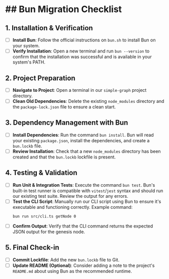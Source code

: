 # \#\# Bun Migration Checklist

## 1\. Installation & Verification

- [ ] **Install Bun**: Follow the official instructions on `bun.sh` to install Bun on your system.
- [ ] **Verify Installation**: Open a new terminal and run `bun --version` to confirm that the installation was successful and is available in your system's PATH.

## 2\. Project Preparation

- [ ] **Navigate to Project**: Open a terminal in our `simple-graph` project directory.
- [ ] **Clean Old Dependencies**: Delete the existing `node_modules` directory and the `package-lock.json` file to ensure a clean start.

## 3\. Dependency Management with Bun

- [ ] **Install Dependencies**: Run the command `bun install`. Bun will read your existing `package.json`, install the dependencies, and create a `bun.lockb` file.
- [ ] **Review Installation**: Check that a new `node_modules` directory has been created and that the `bun.lockb` lockfile is present.

## 4\. Testing & Validation

- [ ] **Run Unit & Integration Tests**: Execute the command `bun test`. Bun's built-in test runner is compatible with `vitest`/`jest` syntax and should run our existing test suite. Review the output for any errors.
- [ ] **Test the CLI Script**: Manually run our CLI script using Bun to ensure it's executable and functioning correctly. Example command:
  ```bash
  bun run src/cli.ts getNode 0
  ```
- [ ] **Confirm Output**: Verify that the CLI command returns the expected JSON output for the genesis node.

## 5\. Final Check-in

- [ ] **Commit Lockfile**: Add the new `bun.lockb` file to Git.
- [ ] **Update README (Optional)**: Consider adding a note to the project's `README.md` about using Bun as the recommended runtime.
